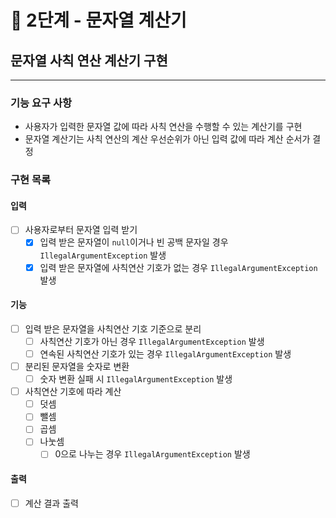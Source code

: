 # 🚀 2단계 - 문자열 계산기

## 문자열 사칙 연산 계산기 구현
---

### 기능 요구 사항
- 사용자가 입력한 문자열 값에 따라 사칙 연산을 수행할 수 있는 계산기를 구현
- 문자열 계산기는 사칙 연산의 계산 우선순위가 아닌 입력 값에 따라 계산 순서가 결정

### 구현 목록
#### 입력
- [ ] 사용자로부터 문자열 입력 받기
    - [x] 입력 받은 문자열이 `null`이거나 빈 공백 문자일 경우 `IllegalArgumentException` 발생 
    - [x] 입력 받은 문자열에 사칙연산 기호가 없는 경우 `IllegalArgumentException` 발생

#### 기능
- [ ] 입력 받은 문자열을 사칙연산 기호 기준으로 분리
    - [ ] 사칙연산 기호가 아닌 경우 `IllegalArgumentException` 발생 
    - [ ] 연속된 사칙연산 기호가 있는 경우 `IllegalArgumentException` 발생
- [ ] 분리된 문자열을 숫자로 변환
    - [ ] 숫자 변환 실패 시 `IllegalArgumentException` 발생
- [ ] 사칙연산 기호에 따라 계산
    - [ ] 덧셈
    - [ ] 뺄셈
    - [ ] 곱셈
    - [ ] 나눗셈
      - [ ] 0으로 나누는 경우 `IllegalArgumentException` 발생

#### 출력
- [ ] 계산 결과 출력
